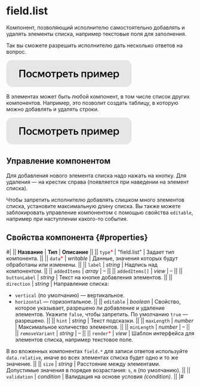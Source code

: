 # field.list

Компонент, позволяющий исполнителю самостоятельно добавлять и удалять элементы списка, например текстовые поля для заполнения.

Так вы сможете разрешить исполнителю дать несколько ответов на вопрос.

[![](../_images/buttons/view-example.svg)](https://clck.ru/Qkx2X)

В элементах может быть любой компонент, в том числе список других компонентов. Например, это позволит создать таблицу, в которую можно добавлять и удалять строки.

[![](../_images/buttons/view-example.svg)](https://clck.ru/T9b9e)

## Управление компонентом

Для добавления нового элемента списка надо нажать на кнопку. Для удаления — на крестик справа (появляется при наведении на элемент списка).

Чтобы запретить исполнителю добавлять слишком много элементов списка, установите максимальную длину списка. Вы также можете заблокировать управление компонентом с помощью свойства `editable`, например при наступлении какого-то события.

## Свойства компонента {#properties}

#|
|| **Название** | **Тип** | **Описание** ||
|| `type`<span style="color: red">\*</span> | "field.list" | Задает тип компонента. ||
|| `data`<span style="color: red">\*</span> | _writable_ | Данные, значения которых будут обработаны или изменены. ||
|| `label` | _string_ | Надпись над компонентом. ||
|| `addedItems` | _array_ | – ||
|| `addedItems[]` | _view_ | – ||
|| `buttonLabel` | _string_ | Текст на кнопке добавления элементов. ||
|| `direction` | _string_ | Направление списка:

- `vertical` (по умолчанию) — вертикальное.
- `horizontal` — горизонтальное. ||
  || `editable` | _boolean_ | Свойство, которое указывает, разрешено ли добавление и удаление элементов. Укажите `false`, чтобы запретить. По умолчанию `true` — разрешено. ||
  || `hint` | _string_ | Текст подсказки. ||
  || `maxLength` | _number_ | Максимальное количество элементов. ||
  || `minLength` | _number_ | – ||
  || `removeVariant` | _string_ | – ||
  || `render`<span style="color: red">\*</span> | _view_ | Шаблон интерфейса для элементов списка, например текстовое поле.

В во вложенных компонентах `field.*` для записи ответов используйте `data.relative`, иначе во всех элементах списка будет одно и то же значение. ||
|| `size` | _string_ | Расстояние между элементами. Допустимые значения в порядке возрастания: `s`, `m` (по умолчанию). ||
|| `validation` | _condition_ | Валидация на основе условия _(condition)_. ||
|#
